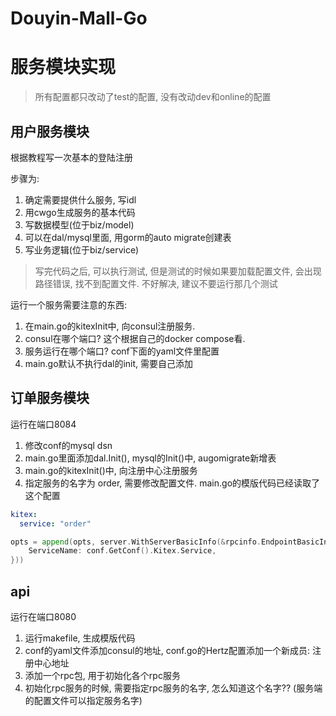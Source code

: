 # Douyin-Mall-Go

# 服务模块实现
> 所有配置都只改动了test的配置, 没有改动dev和online的配置

## 用户服务模块
根据教程写一次基本的登陆注册

步骤为: 
1. 确定需要提供什么服务, 写idl
2. 用cwgo生成服务的基本代码
3. 写数据模型(位于biz/model)
4. 可以在dal/mysql里面, 用gorm的auto migrate创建表
4. 写业务逻辑(位于biz/service)

> 写完代码之后, 可以执行测试, 但是测试的时候如果要加载配置文件, 会出现路径错误, 找不到配置文件. 不好解决, 建议不要运行那几个测试

运行一个服务需要注意的东西:
1. 在main.go的kitexInit中, 向consul注册服务. 
2. consul在哪个端口? 这个根据自己的docker compose看.
3. 服务运行在哪个端口? conf下面的yaml文件里配置
4. main.go默认不执行dal的init, 需要自己添加

## 订单服务模块
运行在端口8084
1. 修改conf的mysql dsn
2. main.go里面添加dal.Init(), mysql的Init()中, augomigrate新增表
3. main.go的kitexInit()中, 向注册中心注册服务
4. 指定服务的名字为 order, 需要修改配置文件. main.go的模版代码已经读取了这个配置

```yaml
kitex:
  service: "order"
```

```go
opts = append(opts, server.WithServerBasicInfo(&rpcinfo.EndpointBasicInfo{
    ServiceName: conf.GetConf().Kitex.Service,
}))
```


## api
运行在端口8080
1. 运行makefile, 生成模版代码
2. conf的yaml文件添加consul的地址, conf.go的Hertz配置添加一个新成员: 注册中心地址
3. 添加一个rpc包, 用于初始化各个rpc服务
4. 初始化rpc服务的时候, 需要指定rpc服务的名字, 怎么知道这个名字?? (服务端的配置文件可以指定服务名字)
